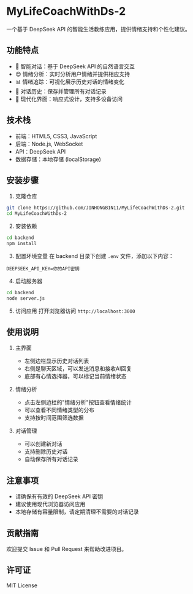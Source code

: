 # MyLifeCoachWithDs-2

一个基于 DeepSeek API 的智能生活教练应用，提供情绪支持和个性化建议。

## 功能特点

- 🤖 智能对话：基于 DeepSeek API 的自然语言交互
- 😊 情绪分析：实时分析用户情绪并提供相应支持
- 📊 情绪追踪：可视化展示历史对话的情绪变化
- 💬 对话历史：保存并管理所有对话记录
- 🎨 现代化界面：响应式设计，支持多设备访问

## 技术栈

- 前端：HTML5, CSS3, JavaScript
- 后端：Node.js, WebSocket
- API：DeepSeek API
- 数据存储：本地存储 (localStorage)

## 安装步骤

1. 克隆仓库
```bash
git clone https://github.com/JINHONGBIN11/MyLifeCoachWithDs-2.git
cd MyLifeCoachWithDs-2
```

2. 安装依赖
```bash
cd backend
npm install
```

3. 配置环境变量
在 backend 目录下创建 `.env` 文件，添加以下内容：
```
DEEPSEEK_API_KEY=你的API密钥
```

4. 启动服务器
```bash
cd backend
node server.js
```

5. 访问应用
打开浏览器访问 `http://localhost:3000`

## 使用说明

1. 主界面
   - 左侧边栏显示历史对话列表
   - 右侧是聊天区域，可以发送消息和接收AI回复
   - 底部有心情选择器，可以标记当前情绪状态

2. 情绪分析
   - 点击左侧边栏的"情绪分析"按钮查看情绪统计
   - 可以查看不同情绪类型的分布
   - 支持按时间范围筛选数据

3. 对话管理
   - 可以创建新对话
   - 支持删除历史对话
   - 自动保存所有对话记录

## 注意事项

- 请确保有有效的 DeepSeek API 密钥
- 建议使用现代浏览器访问应用
- 本地存储有容量限制，请定期清理不需要的对话记录

## 贡献指南

欢迎提交 Issue 和 Pull Request 来帮助改进项目。

## 许可证

MIT License 